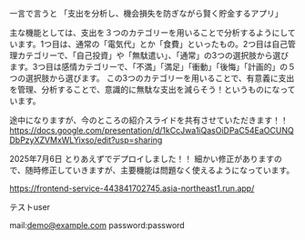 一言で言うと
「支出を分析し、機会損失を防ぎながら賢く貯金するアプリ」

主な機能としては、支出を３つのカテゴリーを用いることで分析するようにしています。1つ目は、通常の「電気代」とか「食費」といったもの。2つ目は自己管理カテゴリーで、「自己投資」や「無駄遣い」、「通常」の3つの選択肢から選びます。3つ目は感情カテゴリーで、「不満」「満足」「衝動」「後悔」「計画的」の５つの選択肢から選びます。
この3つのカテゴリーを用いることで、有意義に支出を管理、分析することで、意識的に無駄な支出を減らそう！というものになっています。

途中になりますが、今のところの紹介スライドを共有させていただきます！！
https://docs.google.com/presentation/d/1kCcJwa1iQasOiDPaC54EaOCUNQDbPzyXZVMxWLYixso/edit?usp=sharing

2025年7月6日
とりあえずでデプロイしました！！
細かい修正がありますので、随時修正していきますが、主要機能は問題なく使えるようになっています。

https://frontend-service-443841702745.asia-northeast1.run.app/


テストuser

mail:demo@example.com
password:password
